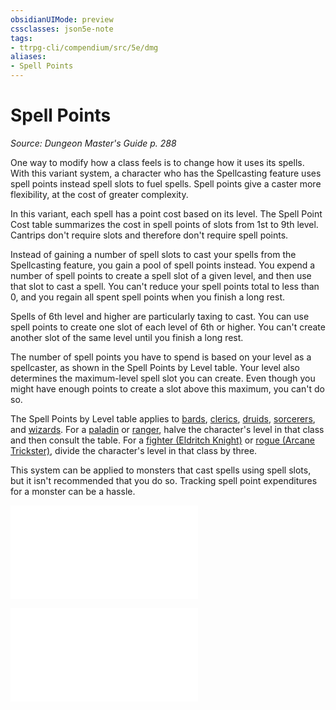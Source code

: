```yaml
---
obsidianUIMode: preview
cssclasses: json5e-note
tags:
- ttrpg-cli/compendium/src/5e/dmg
aliases:
- Spell Points
---
```

# Spell Points
*Source: Dungeon Master's Guide p. 288* 

One way to modify how a class feels is to change how it uses its spells. With this variant system, a character who has the Spellcasting feature uses spell points instead spell slots to fuel spells. Spell points give a caster more flexibility, at the cost of greater complexity.

In this variant, each spell has a point cost based on its level. The Spell Point Cost table summarizes the cost in spell points of slots from 1st to 9th level. Cantrips don't require slots and therefore don't require spell points.

Instead of gaining a number of spell slots to cast your spells from the Spellcasting feature, you gain a pool of spell points instead. You expend a number of spell points to create a spell slot of a given level, and then use that slot to cast a spell. You can't reduce your spell points total to less than 0, and you regain all spent spell points when you finish a long rest.

Spells of 6th level and higher are particularly taxing to cast. You can use spell points to create one slot of each level of 6th or higher. You can't create another slot of the same level until you finish a long rest.

The number of spell points you have to spend is based on your level as a spellcaster, as shown in the Spell Points by Level table. Your level also determines the maximum-level spell slot you can create. Even though you might have enough points to create a slot above this maximum, you can't do so.

The Spell Points by Level table applies to [bards](/3-Mechanics/CLI/classes/bard-xphb.md), [clerics](/3-Mechanics/CLI/classes/cleric-xphb.md), [druids](/3-Mechanics/CLI/classes/druid-xphb.md), [sorcerers](/3-Mechanics/CLI/classes/sorcerer-xphb.md), and [wizards](/3-Mechanics/CLI/classes/wizard-xphb.md). For a [paladin](/3-Mechanics/CLI/classes/paladin-xphb.md) or [ranger](/3-Mechanics/CLI/classes/ranger-xphb.md), halve the character's level in that class and then consult the table. For a [fighter (Eldritch Knight)](/3-Mechanics/CLI/classes/fighter-xphb.md) or [rogue (Arcane Trickster)](/3-Mechanics/CLI/classes/rogue-xphb.md), divide the character's level in that class by three.

This system can be applied to monsters that cast spells using spell slots, but it isn't recommended that you do so. Tracking spell point expenditures for a monster can be a hassle.

![Variant: Spell Points; Spell Point Cost](/3-Mechanics/CLI/tables/variant-spell-points-spell-point-cost.md)

![Variant: Spell Points; Spell Points by Level](/3-Mechanics/CLI/tables/variant-spell-points-spell-points-by-level.md)